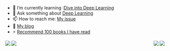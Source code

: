 <!--
**StevenJokes/StevenJokes** is a ✨ _special_ ✨ repository because its `README.md` (this file) appears on your GitHub profile.
### Hi there 👋
Here are some ideas to get you started:

- 🔭 I’m currently working on ...
- 🌱 I’m currently learning ...
- 👯 I’m looking to collaborate on ...
- 🤔 I’m looking for help with ...
- 💬 Ask me about ...
- 📫 How to reach me: ...
- 😄 Pronouns: ...
- ⚡ Fun fact: ...
read:https://github.com/anuraghazra/github-readme-stats to furnish your github!
- 🔭 I’m currently hunting for a product manager, data scientist job :[resume](https://blog.dltech.xyz/post/jian-li/)
-->
- 🌱 I’m currently learning :[Dive into Deep Learning](https://d2l.ai)
- 💬 Ask something about [Deep Learning](https://discuss.d2l.ai)
- 📫 How to reach me: [My issue](https://github.com/StevenJokes/StevenJokes/issues)
- 🌈 [My blog](https://blog.dltech.xyz/)
- ⚡ [Recommend 100 books I have read](https://weread.qq.com/misc/booklist/358906697_7e9fYZVah)
<a>
  <img align="left" src="https://github-readme-stats.vercel.app/api?username=StevenJokes&show_icons=true&theme=tokyonight&include_all_commits=true"/>
</a>
<a>
  <img align="right" src="https://github-readme-stats.vercel.app/api/top-langs/?username=StevenJokes&show_icons=true&theme=tokyonight&layout=compact&line_height=27"/>
</a>
<a>
  <img align="left" src="https://github-readme-stats.vercel.app/api/pin?username=StevenJokes&repo=paddlelite-andriod-demo&theme=tokyonight&line_height=27">
</a>
<a>
  <img align="right" src="https://github-readme-stats.vercel.app/api/pin?username=StevenJokes&repo=android-djl-demo&theme=tokyonight&line_height=27">
</a>


